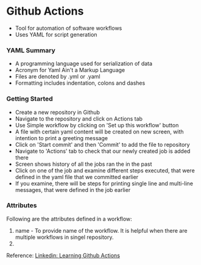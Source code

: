 # Github Actions
- Tool for automation of software workflows
- Uses YAML for script generation

### YAML Summary
- A programming language used for serialization of data
- Acronym for Yaml Ain't a Markup Language
- Files are denoted by .yml or .yaml
- Formatting includes indentation, colons and dashes

### Getting Started
- Create a new repository in Github
- Navigate to the repository and click on Actions tab
- Use Simple workflow by clicking on 'Set up this workflow' button
- A file with certain yaml content will be created on new screen, with intention to print a greeting message
- Click on 'Start commit' and then 'Commit' to add the file to repository
- Navigate to 'Actions' tab to check that our newly created job is added there
- Screen shows history of all the jobs ran the in the past
- Click on one of the job and examine different steps executed, that were defined in the yaml file that we committed earlier
- If you examine, there will be steps for printing single line and multi-line messages, that were defined in the job earlier

### Attributes
Following are the attributes defined in a workflow:
1. name - To provide name of the workflow. It is helpful when there are multiple workflows in singel repository.
2. 



Reference: [Linkedin: Learning Github Actions](https://www.linkedin.com/learning/learning-github-actions-2)
